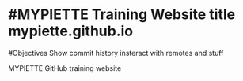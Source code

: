 #MYPIETTE Training Website title 
mypiette.github.io
==================
#Objectives
Show commit history
insteract with remotes
and stuff

MYPIETTE GitHub training website

